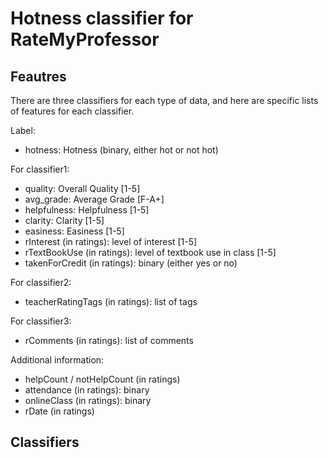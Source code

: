 # Hotness classifier for RateMyProfessor

## Feautres
There are three classifiers for each type of data, and here are specific lists of features for each classifier.

Label:
  * hotness: Hotness (binary, either hot or not hot)

For classifier1:
  * quality: Overall Quality [1-5]
  * avg_grade: Average Grade [F-A+]
  * helpfulness: Helpfulness [1-5]
  * clarity: Clarity [1-5]
  * easiness: Easiness [1-5]
  * rInterest (in ratings): level of interest [1-5]
  * rTextBookUse (in ratings): level of textbook use in class [1-5]
  * takenForCredit (in ratings): binary (either yes or no)

For classifier2:
  * teacherRatingTags (in ratings): list of tags
  
For classifier3:
  * rComments (in ratings): list of comments

Additional information:
  * helpCount / notHelpCount (in ratings)
  * attendance (in ratings): binary
  * onlineClass (in ratings): binary
  * rDate (in ratings)

## Classifiers


